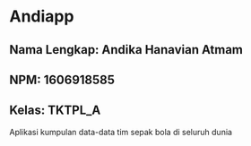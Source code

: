 # Andiapp
## Nama Lengkap: Andika Hanavian Atmam
## NPM: 1606918585
## Kelas: TKTPL_A

Aplikasi kumpulan data-data tim sepak bola di seluruh dunia
